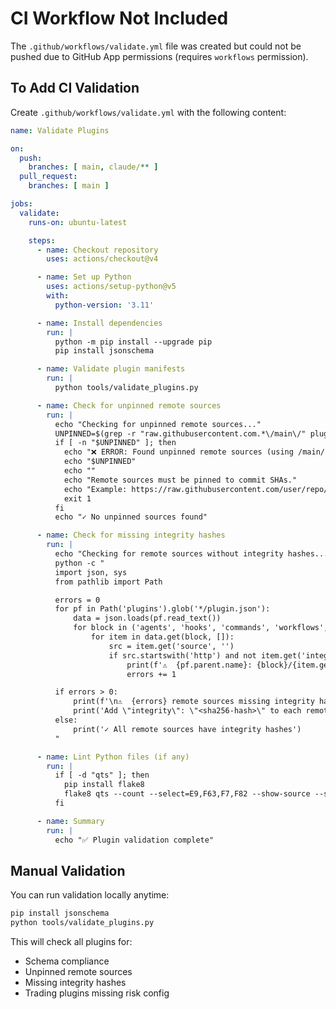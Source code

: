 # CI Workflow Not Included

The `.github/workflows/validate.yml` file was created but could not be pushed due to GitHub App permissions (requires `workflows` permission).

## To Add CI Validation

Create `.github/workflows/validate.yml` with the following content:

```yaml
name: Validate Plugins

on:
  push:
    branches: [ main, claude/** ]
  pull_request:
    branches: [ main ]

jobs:
  validate:
    runs-on: ubuntu-latest

    steps:
      - name: Checkout repository
        uses: actions/checkout@v4

      - name: Set up Python
        uses: actions/setup-python@v5
        with:
          python-version: '3.11'

      - name: Install dependencies
        run: |
          python -m pip install --upgrade pip
          pip install jsonschema

      - name: Validate plugin manifests
        run: |
          python tools/validate_plugins.py

      - name: Check for unpinned remote sources
        run: |
          echo "Checking for unpinned remote sources..."
          UNPINNED=$(grep -r "raw.githubusercontent.com.*\/main\/" plugins/ || true)
          if [ -n "$UNPINNED" ]; then
            echo "❌ ERROR: Found unpinned remote sources (using /main/):"
            echo "$UNPINNED"
            echo ""
            echo "Remote sources must be pinned to commit SHAs."
            echo "Example: https://raw.githubusercontent.com/user/repo/<commit-sha>/path/to/file"
            exit 1
          fi
          echo "✓ No unpinned sources found"

      - name: Check for missing integrity hashes
        run: |
          echo "Checking for remote sources without integrity hashes..."
          python -c "
          import json, sys
          from pathlib import Path

          errors = 0
          for pf in Path('plugins').glob('*/plugin.json'):
              data = json.loads(pf.read_text())
              for block in ('agents', 'hooks', 'commands', 'workflows', 'mcp', 'helpers'):
                  for item in data.get(block, []):
                      src = item.get('source', '')
                      if src.startswith('http') and not item.get('integrity'):
                          print(f'⚠️  {pf.parent.name}: {block}/{item.get(\"name\")} missing integrity')
                          errors += 1

          if errors > 0:
              print(f'\n⚠️  {errors} remote sources missing integrity hashes')
              print('Add \"integrity\": \"<sha256-hash>\" to each remote source')
          else:
              print('✓ All remote sources have integrity hashes')
          "

      - name: Lint Python files (if any)
        run: |
          if [ -d "qts" ]; then
            pip install flake8
            flake8 qts --count --select=E9,F63,F7,F82 --show-source --statistics || true
          fi

      - name: Summary
        run: |
          echo "✅ Plugin validation complete"
```

## Manual Validation

You can run validation locally anytime:

```bash
pip install jsonschema
python tools/validate_plugins.py
```

This will check all plugins for:
- Schema compliance
- Unpinned remote sources
- Missing integrity hashes
- Trading plugins missing risk config
